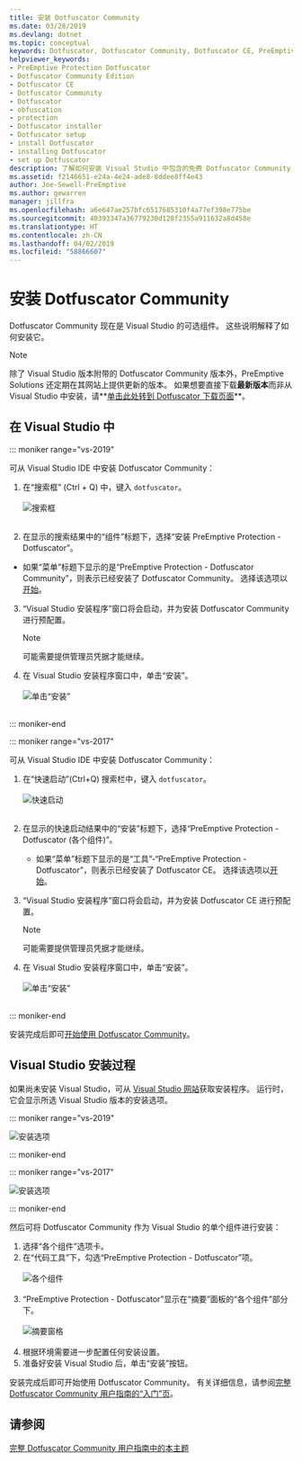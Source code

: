 ```yaml
---
title: 安装 Dotfuscator Community
ms.date: 03/28/2019
ms.devlang: dotnet
ms.topic: conceptual
keywords: Dotfuscator, Dotfuscator Community, Dotfuscator CE, PreEmptive, PreEmptive Solutions, PreEmptive Protection, 保护, 社区版, 模糊处理, .NET, 免费, Visual Studio 2017, Visual Studio 2019, Visual Studio, 安装
helpviewer_keywords:
- PreEmptive Protection Dotfuscator
- Dotfuscator Community Edition
- Dotfuscator CE
- Dotfuscator Community
- Dotfuscator
- obfuscation
- protection
- Dotfuscator installer
- Dotfuscator setup
- install Dotfuscator
- installing Dotfuscator
- set up Dotfuscator
description: 了解如何安装 Visual Studio 中包含的免费 Dotfuscator Community 副本。
ms.assetid: f2146651-e24a-4e24-ade8-8ddee8ff4e43
author: Joe-Sewell-PreEmptive
ms.author: gewarren
manager: jillfra
ms.openlocfilehash: a6e647ae257bfc6517685310f4a77ef398e775be
ms.sourcegitcommit: 40393347a36779230d128f2355a911632a8d458e
ms.translationtype: HT
ms.contentlocale: zh-CN
ms.lasthandoff: 04/02/2019
ms.locfileid: "58866607"
---
```

# <a name="install-dotfuscator-community"></a>安装 Dotfuscator Community

Dotfuscator Community 现在是 Visual Studio 的可选组件。
这些说明解释了如何安装它。

> [!NOTE]
> 除了 Visual Studio 版本附带的 Dotfuscator Community 版本外，PreEmptive Solutions 还定期在其网站上提供更新的版本。
> 如果想要直接下载**最新版本**而非从 Visual Studio 中安装，请**[单击此处转到 Dotfuscator 下载页面][download]**。


## <a name="within-visual-studio"></a>在 Visual Studio 中

::: moniker range="vs-2019"

可从 Visual Studio IDE 中安装 Dotfuscator Community：

1. 在“搜索框” (Ctrl + Q) 中，键入 `dotfuscator`。 <br/> <br/> ![搜索框](media/install_in_vs19_12.png) <br/> <br/>

2. 在显示的搜索结果中的“组件”标题下，选择“安装 PreEmptive Protection - Dotfuscator”。
  * 如果“菜单”标题下显示的是“PreEmptive Protection - Dotfuscator Community”，则表示已经安装了 Dotfuscator Community。 选择该选项以[开始][get-started]。

3. “Visual Studio 安装程序”窗口将会启动，并为安装 Dotfuscator Community 进行预配置。
   > [!NOTE]
   > 可能需要提供管理员凭据才能继续。 

4. 在 Visual Studio 安装程序窗口中，单击“安装”。 <br/> <br/> ![单击“安装”](media/install_in_vs19_34.png) <br/> <br/>

::: moniker-end

::: moniker range="vs-2017"

可从 Visual Studio IDE 中安装 Dotfuscator Community：

1. 在“快速启动”(Ctrl+Q) 搜索栏中，键入 `dotfuscator`。 <br/> <br/> ![快速启动](media/install_from_vs_12.png) <br/> <br/>

2. 在显示的快速启动结果中的“安装”标题下，选择“PreEmptive Protection - Dotfuscator (各个组件)”。
   * 如果“菜单”标题下显示的是“工具”-“PreEmptive Protection - Dotfuscator”，则表示已经安装了 Dotfuscator CE。 选择该选项以[开始][get-started]。

3. “Visual Studio 安装程序”窗口将会启动，并为安装 Dotfuscator CE 进行预配置。
   > [!NOTE] 
   > 可能需要提供管理员凭据才能继续。

4. 在 Visual Studio 安装程序窗口中，单击“安装”。 <br/> <br/> ![单击“安装”](media/install_from_vs_345.png) <br/> <br/>

::: moniker-end

安装完成后即可[开始使用 Dotfuscator Community][get-started]。


## <a name="during-visual-studio-installation"></a>Visual Studio 安装过程

如果尚未安装 Visual Studio，可从 [Visual Studio 网站][vs-install]获取安装程序。
运行时，它会显示所选 Visual Studio 版本的安装选项。

::: moniker range="vs-2019"

![安装选项](media/install_ui.png)

::: moniker-end

::: moniker range="vs-2017"

![安装选项](media/install_ui_17.png)

::: moniker-end

然后可将 Dotfuscator Community 作为 Visual Studio 的单个组件进行安装：

1. 选择“各个组件”选项卡。
2. 在“代码工具”下，勾选“PreEmptive Protection - Dotfuscator”项。<br/> <br/> ![各个组件](media/install_individually_12.png) <br/> <br/>
3. “PreEmptive Protection - Dotfuscator”显示在“摘要”面板的“各个组件”部分下。 <br/> <br/> ![摘要窗格](media/install_individually_3.png) <br/> <br/>
4. 根据环境需要进一步配置任何安装设置。
5. 准备好安装 Visual Studio 后，单击“安装”按钮。

安装完成后即可开始使用 Dotfuscator Community。 有关详细信息，请参阅[完整 Dotfuscator Community 用户指南的“入门”页][get-started]。

## <a name="see-also"></a>请参阅

[完整 Dotfuscator Community 用户指南中的本主题](https://www.preemptive.com/dotfuscator/ce/docs/help/)

<!-- Copyright © 2019 PreEmptive Solutions, LLC -->

[vs-install]:  https://visualstudio.microsoft.com/downloads/
[get-started]:  https://www.preemptive.com/dotfuscator/ce/docs/help/gui_getstarted.html

[download]:  https://www.preemptive.com/products/dotfuscator/downloads

[full]:  https://www.preemptive.com/dotfuscator/ce/docs/help/intro_install.html